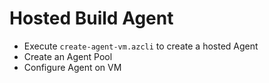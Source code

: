 # Hosted Build Agent

- Execute `create-agent-vm.azcli` to create a hosted Agent
- Create an Agent Pool
- Configure Agent on VM
